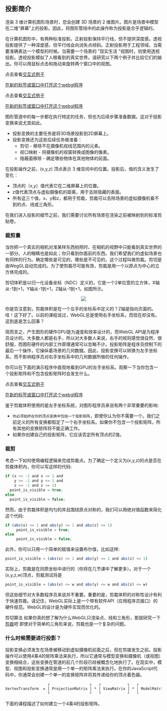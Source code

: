 ## 投影简介

渲染 3 维计算机图形场景时，您会创建 3D 场景的 2 维图片。图片是场景中模型在二维“屏幕”上的投影。因此，将图形管线中的此操作称为投影是合乎逻辑的。

在计算机图形中，有两种标准投影。正射投影保持平行线，但不提供深度感。透视投影提供了一种深度感，但平行线会向消失点倾斜。正射投影用于工程领域，当需要准确表达一个模型的时候。当需要一个场景的 "现实生活 "视图时，则使用透视投影。透视投影模拟了人眼看到的真实世界。请研究以下两个例子并比较它们的输出。你可以用鼠标点击和拖动来旋转两个窗口中的视图。

点击查看[交互式例子](http://learnwebgl.brown37.net/08_projections/projections_introduction.html#introduction-to-projections)

[在新的标签或窗口中打开这个webgl程序](http://learnwebgl.brown37.net/08_projections/ortho_example/ortho_example.html)

点击查看[交互式例子](http://learnwebgl.brown37.net/08_projections/projections_introduction.html#introduction-to-projections)

[在新的标签或窗口中打开这个webgl程序](http://learnwebgl.brown37.net/08_projections/perspective_example/perspective_example.html)

图形管道中的每一步都在执行特定的任务，但也为后续步骤准备数据。这对于投影变换来说尤其如此。

- 投影变换的主要任务是将3D场景投影到2D屏幕上。
- 投影变换还为这些后续任务做准备：
    - 剪切 - 移除不在摄像机视线范围内的元素。
    - 视口映射 - 将摄像机的视窗转换成图像的像素。
    - 隐蔽面移除 - 确定哪些物体在其他物体的前面。

在投影操作之前，(x,y,z) 顶点表示 3 维空间中的位置。投影后，值的含义发生了变化：

- 顶点的（x,y）值代表它在二维屏幕上的位置。
- z值代表顶点与虚拟摄像机的距离，用于去除隐藏的表面。
- 所有这三个值，x、y和z，都用于剪裁，剪裁可以去除场景的虚拟摄像机看不到的点、线或三角形。

在我们进入投影的细节之前，我们需要讨论所有场景在渲染之前被映射到的标准剪贴卷。

### 裁剪量

当你把一个真实的相机对准某样东西拍照时，在相机的视野中只能看到真实世界的一部分。人的眼睛也是如此；你只看到你面前的东西。我们希望我们的虚拟场景也有同样的行为。确定哪些是可见的，哪些是不可见的，这个过程叫做剪裁。剪切是由WegGL自动完成的。为了使剪裁尽可能有效，剪裁是用一个以原点为中心的立方体完成的。

剪切体积是以归一化设备坐标（NDC）定义的，它是一个2单位宽的立方体，X轴从-1到+1，Y轴从-1到+1，Z轴从-1到+1，如图所示。
<center>
  <img src="/8/clipping_volume.png" />
</center>

你是否注意到，剪裁体积是在一个左手的坐标系中定义的？Z轴是指向页面的。哇！这下好了。以前的课程说过，WebGL总是使用右手坐标系，而现在却没有。这到底是怎么回事？

简而言之，产生图形的硬件GPU是为速度和效率设计的，而WebGL API是为程序员设计的。大多数人都是右手，所以对大多数人来说，右手的规则感觉很自然、很舒服，而图形硬件的内部工作原理通常可以忽略不计。投影矩阵是程序员控制下的最后一个操作，它操纵着场景的几何数据。因此，投影变换可以转换为左手坐标系，而不影响程序员对右手坐标系中的几何数据所做的任何操作。

你可以在下面的演示程序中直观地看到GPU的左手坐标系。观察一下当你包含一个投影矩阵和不包含投影矩阵时会发生什么。

点击查看[交互式例子](http://learnwebgl.brown37.net/08_projections/projections_introduction.html#the-clipping-volume)

[在新的标签或窗口中打开这个webgl程序](http://learnwebgl.brown37.net/08_projections/viewing_volume/viewing_volume.html)

鉴于剪裁体积使用的是左手坐标系统，对图形程序员来说有两个非常重要的影响:

- `你必须始终在你的顶点变换中包括一个投影矩阵`，即使你认为你不需要一个。我们之前定义的所有变换都假定了一个右手坐标系。如果你不包含一个投影矩阵，所有其他的变换矩阵将不能正确工作。
- 如果你创建自己的投影矩阵，它应该否定所有顶点的Z值。

### 裁剪

考虑一下如何使用编程逻辑来完成剪裁点。为了确定一个定义为(x,y,z)的点是否在剪裁体积内，你可以写这样的代码:

```JavaScript
if (x >= -1 and x <= 1 and
    y >= -1 and y <= 1 and
    z >= -1 and z <= 1)
  point_is_visible = true;
else
  point_is_visible = false;
```

然而，由于剪裁体积是均匀的并且围绕原点对称的，我们可以用绝对值函数来简化这个代码:

```JavaScript
if (abs(x) <= 1 and abs(y) <= 1 and abs(z) <= 1)
     point_is_visible = true;
else
     point_is_visible = false;
```

此外，你可以只用一个简单的赋值来设置布尔值，比如这样:
```JavaScript
point_is_visible = (abs(x) <= 1 and abs(y) <= 1 and abs(z) <= 1)
```

实际上，剪裁是在同质坐标中进行的（你将在几节课中了解更多）。对于一个(x,y,z,w)顶点，剪裁测试将是
```JavaScript
point_is_visible = (abs(x) <= w and abs(y) <= w and abs(z) <= w)
```

但这些细节对大多数程序员来说并不重要。重要的是，剪裁体积的对称性设计有利于快速剪裁。请记住，WebGL实际上是一个带有软件API（应用程序员接口）的硬件规范。WebGL的设计是为硬件实现而优化的。

剪切算法
如果你真的想了解为什么WebGL只渲染点、线和三角形，那就研究一下[剪裁](https://gamedev.stackexchange.com/questions/8326/triangle-rectangle-intersection-in-2d)吧 即使对于简单的三角形来说，剪裁也是一个复杂的问题。

### 什么时候需要进行投影？

投影变换必须发生在场景被移动到虚拟摄像机前面之后，但在剪接发生之前。投影操作可以使用4乘4的矩阵乘法来执行，所以它通常与模型变换和摄像机（或视图）变换相结合，这些变换在管道的前几个阶段已经被概念化地执行了。在现实中，模型、视图和投影变换通常是用一个单一的矩阵乘法来执行。在你的JavaScript代码中，你通常会创建一个单一的变换矩阵并将其传递给你的顶点着色器。

```html
                   ┌                  ┐   ┌            ┐   ┌             ┐ Eq1
VertexTransform  = │ ProjectionMatrix │ * │ ViewMatrix │ * │ ModelMatrix │
                   └                  ┘   └            ┘   └             ┘
```

下面的课程描述了如何建立一个4乘4的投影矩阵。